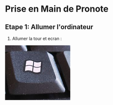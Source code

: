 # Prise en Main de Pronote
## Etape 1: Allumer  l'ordinateur
1. Allumer la tour et ecran :

![text](OIP.jfif)
